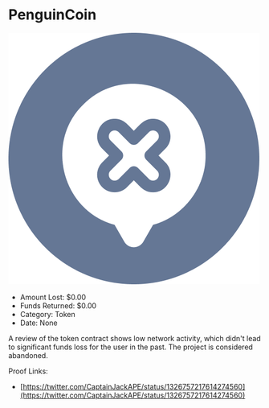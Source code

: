 # PenguinCoin
![PenguinCoin](/rektimages/PenguinCoin.png)
- Amount Lost: $0.00
- Funds Returned: $0.00
- Category: Token
- Date: None

A review of the token contract shows low network activity, which didn't lead to significant funds loss for the user in the past. The project is considered abandoned.


Proof Links:
- [https://twitter.com/CaptainJackAPE/status/1326757217614274560](https://twitter.com/CaptainJackAPE/status/1326757217614274560)


